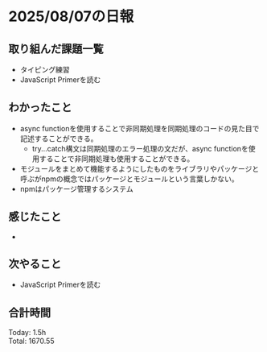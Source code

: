 # 2025/08/07の日報
## 取り組んだ課題一覧
* タイピング練習
* JavaScript Primerを読む
## わかったこと 
* async functionを使用することで非同期処理を同期処理のコードの見た目で記述することができる。
  * try...catch構文は同期処理のエラー処理の文だが、async functionを使用することで非同期処理も使用することができる。
* モジュールをまとめて機能するようにしたものをライブラリやパッケージと呼ぶがnpmの概念ではパッケージとモジュールという言葉しかない。
* npmはパッケージ管理するシステム  
## 感じたこと
* 
## 次やること
* JavaScript Primerを読む
##  合計時間 
Today: 1.5h<br>
Total: 1670.55
